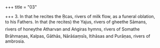 +++
title = "03"

+++
3. In that he recites the Ṛcas, rivers of milk flow, as a funeral oblation, to his Fathers. In that (he recites) the Yajus, rivers of gheethe Sāmans, rivers of honeythe Atharvan and Aṅgiras hymns, rivers of Somathe Brāhmaṇas, Kalpas, Gāthās, Nārāśaṃsīs, Itihāsas and Purāṇas, rivers of ambrosia.
